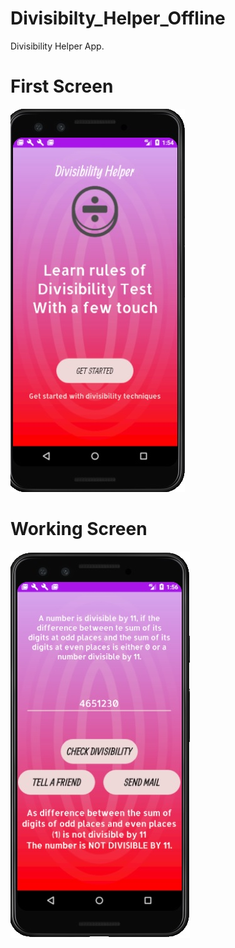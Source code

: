 # Divisibilty_Helper_Offline
Divisibility Helper App.

# First Screen
<img src="images/loadingScreen.jpg" title="Loading Screen">

# Working Screen
<img src="images/workingScreen.jpg" title="Working Screen">
